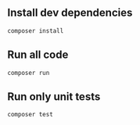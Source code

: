 ## Install dev dependencies
    composer install
    
## Run all code
    composer run
    
## Run only unit tests
    composer test